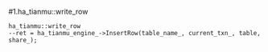 #1.ha_tianmu::write_row

```
ha_tianmu::write_row
--ret = ha_tianmu_engine_->InsertRow(table_name_, current_txn_, table, share_);
```